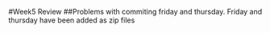 #Week5 Review
##Problems with commiting friday and thursday. Friday and thursday have been added as zip files
